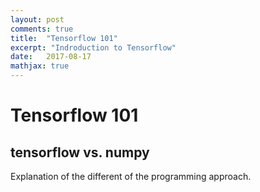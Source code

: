 ```yaml
---
layout: post
comments: true
title:  "Tensorflow 101"
excerpt: "Indroduction to Tensorflow"
date:   2017-08-17
mathjax: true
---
```


# Tensorflow 101

## tensorflow vs. numpy
Explanation of the different of the programming approach.
